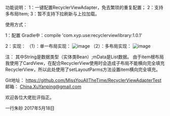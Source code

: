 功能说明：
1：一键配置RecyclerViewAdapter，免去繁琐的重复配置；
2：支持多布局Item;
3：暂不支持下拉刷新与上拉加载。

使用方式：

1：配置
Gradle中：compile 'com.xyp.use:recyclerviewlibrary:1.0.1'
  
2：实现：
（1）：单一布局实现：
![image](https://github.com/MissYouAllTheTime/RecyclerViewAdapterTest/blob/master/images/single_layout.png)
（2）：多布局实现：
![image](https://github.com/MissYouAllTheTime/RecyclerViewAdapterTest/blob/master/images/mutiItem_layout.png)


注：
其中String是数据类型（实体类Bean）;mData是List数据。
由于item根布局我使用了CardView，在配合RecyclerView使用时会造成子布局不能横向完全填充RecyclerView，所以此处使用了setLayoutParms方法设置item横向完全填充。

Git地址：
https://github.com/MissYouAllTheTime/RecyclerViewAdapterTest
邮箱：
China.XuYanping@gmail.com

欢迎各位大佬批评指正。

 一行朱砂
        2017年5月18日

